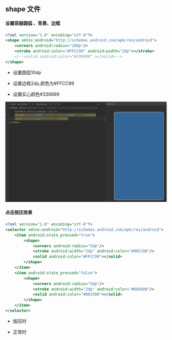 ## shape 文件

#### 设置容器圆弧 、背景、边框

```xml
<?xml version="1.0" encoding="utf-8"?>
<shape xmlns:android="http://schemas.android.com/apk/res/android">
    <corners android:radius="10dp"/>
    <stroke android:color="#FFCC99" android:width="2dp"></stroke>
    <!--<solid android:color="#336699" ></solid>-->
</shape>
```

- <corners android:radius="10dp"/> 设置圆弧10dp

- <stroke android:color="#FFCC99" android:width="2dp"></stroke> 设置边框2dp,颜色为#FFCC99

- <solid android:color="#336699" ></solid> 设置实心颜色#336699

![](../../assets/1659272791694.png)

#### 点击按压效果

```xml
<?xml version="1.0" encoding="utf-8"?>
<selector xmlns:android="http://schemas.android.com/apk/res/android">
    <item android:state_pressed="true">
        <shape>
            <corners android:radius="5dp"/>
            <stroke android:width="2dp" android:color="#99CC00"/>
            <solid android:color="#FFCC99"></solid>
        </shape>
    </item>
    <item android:state_pressed="false">
        <shape>
            <corners android:radius="5dp"/>
            <stroke android:width="2dp" android:color="#666600"/>
            <solid android:color="#003300"></solid>
        </shape>
    </item>
</selector>
```

- <item android:state_pressed="true">  按压时

-  <item android:state_pressed="false"> 正常时